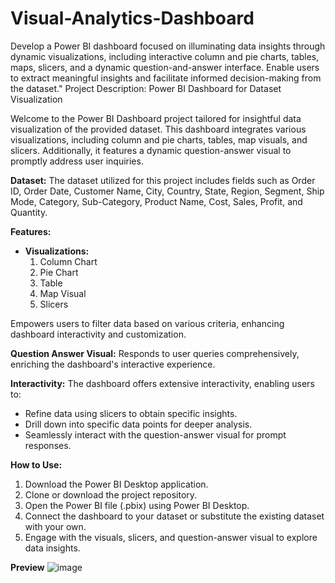 # Visual-Analytics-Dashboard
Develop a Power BI dashboard focused on illuminating data insights through dynamic visualizations, including interactive column and pie charts, tables, maps, slicers, and a dynamic question-and-answer interface. Enable users to extract meaningful insights and facilitate informed decision-making from the dataset."
Project Description: Power BI Dashboard for Dataset Visualization

Welcome to the Power BI Dashboard project tailored for insightful data visualization of the provided dataset. This dashboard integrates various visualizations, including column and pie charts, tables, map visuals, and slicers. Additionally, it features a dynamic question-answer visual to promptly address user inquiries.

**Dataset:** The dataset utilized for this project includes fields such as Order ID, Order Date, Customer Name, City, Country, State, Region, Segment, Ship Mode, Category, Sub-Category, Product Name, Cost, Sales, Profit, and Quantity.

**Features:**
- **Visualizations:** 
  1. Column Chart
  2. Pie Chart
  3. Table
  4. Map Visual
  5. Slicers
  
Empowers users to filter data based on various criteria, enhancing dashboard interactivity and customization.

**Question Answer Visual:** Responds to user queries comprehensively, enriching the dashboard's interactive experience.

**Interactivity:** The dashboard offers extensive interactivity, enabling users to:
- Refine data using slicers to obtain specific insights.
- Drill down into specific data points for deeper analysis.
- Seamlessly interact with the question-answer visual for prompt responses.

**How to Use:**
1. Download the Power BI Desktop application.
2. Clone or download the project repository.
3. Open the Power BI file (.pbix) using Power BI Desktop.
4. Connect the dashboard to your dataset or substitute the existing dataset with your own.
5. Engage with the visuals, slicers, and question-answer visual to explore data insights.

**Preview**
![image](https://github.com/Zh1end22/Visual-Analytics-Dashboard/assets/121251852/13812fad-0371-4fff-b86a-7379e762f2cf)
